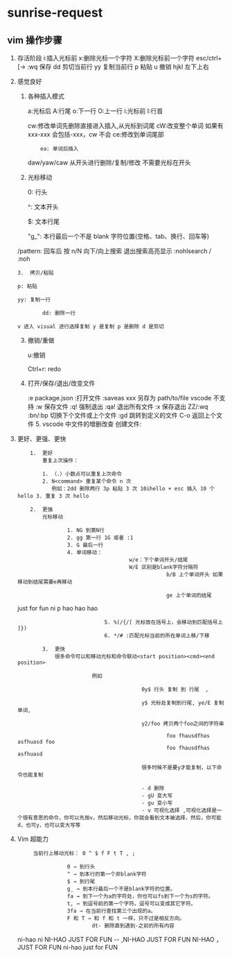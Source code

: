 # sunrise-request

## vim 操作步骤

1.  存活阶段
    i:插入光标前
    x:删除光标一个字符 X:删除光标前一个字符
    esc/ctrl+[-> :wq 保存
    dd 剪切当前行
    yy 复制当前行
    p 粘贴
    u 撤销
    hjkl 左下上右

2.  感觉良好

    1.  各种插入模式

        a:光标后 A:行尾 o:下一行 O:上一行 i:光标前 I:行首

        cw:修改单词先删除直接进入插入,从光标到词尾 cW:改变整个单词 如果有 xxx-xxx 会包括-xxx，cw 不会 ce:修改到单词尾部

            	ea: 单词后插入

        daw/yaw/caw 从开头进行删除/复制/修改 不需要光标在开头

    2.  光标移动

        0: 行头

        ^: 文本开头

        $: 文本行尾

        "g\_": 本行最后一个不是 blank 字符位置(空格、tab、换行、回车等)

    /pattern: 回车后 按 n/N 向下/向上搜索 退出搜索高亮显示 :nohlsearch / :noh

        3.  拷贝/粘贴

        p: 粘贴

        yy: 复制一行

            	dd: 删除一行

        v 进入 visual 进行选择复制 y 是复制 p 是删除 d 是剪切

    3.  撤销/重做

        u:撤销

        Ctrl+r: redo

    4.  打开/保存/退出/改变文件

        :e package.json :打开文件
        :saveas xxx 另存为 path/to/file vscode 不支持
        :w 保存文件
        :q! 强制退出 :qa! 退出所有文件
        :x 保存退出 ZZ/:wq
        :bn/:bp 切换下个文件或上个文件
        :gd 跳转到定义的文件
        C-o 返回上个文件 5. vscode 中文件的增删改查
        创建文件:

3.  更好、更强、更快

            1.  更好
                重复上次操作：

                1. （.）小数点可以重复上次命令
                2. N<command> 重复某个命令 n 次
                   例如：2dd 删除两行 3p 粘贴 3 次 10ihello + esc 插入 10 个 hello 3. 重复 3 次 hello

            2.  更强
                光标移动

                    	1. NG 到第N行
                    	2. gg 第一行 1G 或者 :1
                    	3. G 最后一行
                    	4. 单词移动：
            								w/e：下个单词开头/结尾
            								W/E 区别是blank字符分隔符
        												b/B 上个单词开头 如果移动到结尾需要e再移动

        												ge 上个单词的结尾

    just for fun ni p hao hao hao

                    				5. %(/{/[ 光标放在括号上，会移动到匹配括号上  ]})
                    				6. */# :匹配光标当前的所在单词上移/下移

                3.  更快
                    很多命令可以和移动光标和命令联动<start position><cmd><end position>

                        		例如

            									0y$ 行头 复制 到 行尾  ,

            									y$ 光标处复制到行尾, ye/E 复制单词,

            									y2/foo 拷贝两个foo之间的字符串

            											foo fhausdfhas asfhuasd foo
            											foo fhausdfhas asfhuasd

            									很多时候不是要y才能复制，以下命令也能复制

            									- d 删除
            									- gU 变大写
            									- gu 变小写
            									- v 可视化选择 ,可视化选择是一个很有意思的命令，你可以先按v，然后移动光标，你就会看到文本被选择，然后，你可能d，也可y，也可以变大写等

4.  Vim 超能力

             当前行上移动光标： 0 ^ $ f F t T , ;

           				0 → 到行头
           				^ → 到本行的第一个非blank字符
           				$ → 到行尾
           				g_ → 到本行最后一个不是blank字符的位置。
           				fa → 到下一个为a的字符处，你也可以fs到下一个为s的字符。
           				t, → 到逗号前的第一个字符。逗号可以变成其它字符。
           				3fa → 在当前行查找第三个出现的a。
           				F 和 T → 和 f 和 t 一样，只不过是相反方向。
        						dt- 删除直到遇到-之前的所有内容

    ni-hao
    ni
    NI-HAO JUST FOR FUN
    -- ,NI-HAO JUST FOR FUN
    NI-HAO ，JUST FOR FUN
    ni-hao just for FUN
